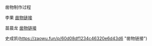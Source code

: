 凿物制作过程

李果 [凿物链接](https://zaowu.fun/p/60629507234c46320e6d2d99)

苗晨龙 [凿物链接](https://zaowu.fun/p/60d07208234c46320e6d42be#top_guid_bar)

史成凯(https://zaowu.fun/p/60d08df1234c46320e6d43d6 "凿物链接")
